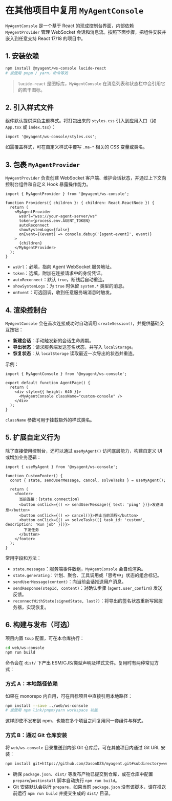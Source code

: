 # 在其他项目中复用 `MyAgentConsole`

`MyAgentConsole` 是一个基于 React 的现成控制台界面，内部依赖 `MyAgentProvider` 管理 WebSocket 会话和消息流。按照下面步骤，把组件安装并嵌入到任意支持 React 17/18 的项目中。

## 1. 安装依赖

```bash
npm install @myagent/ws-console lucide-react
# 或使用 pnpm / yarn，命令等效
```

> `lucide-react` 是图标库，`MyAgentConsole` 在消息列表和状态栏中会引用它的若干图标。

## 2. 引入样式文件

组件默认提供深色主题样式。将打包出来的 `styles.css` 引入到应用入口（如 `App.tsx` 或 `index.tsx`）：

```tsx
import '@myagent/ws-console/styles.css';
```

如需覆盖样式，可在自定义样式中覆写 `.ma-*` 相关的 CSS 变量或类名。

## 3. 包裹 `MyAgentProvider`

`MyAgentProvider` 负责创建 WebSocket 客户端、维护会话状态，并通过上下文向控制台组件和自定义 Hook 暴露操作能力。

```tsx
import { MyAgentProvider } from '@myagent/ws-console';

function Providers({ children }: { children: React.ReactNode }) {
  return (
    <MyAgentProvider
      wsUrl="wss://your-agent-server/ws"
      token={process.env.AGENT_TOKEN}
      autoReconnect
      showSystemLogs={false}
      onEvent={(event) => console.debug('[agent-event]', event)}
    >
      {children}
    </MyAgentProvider>
  );
}
```

- `wsUrl`：必填，指向 Agent WebSocket 服务地址。
- `token`：选填，附加在连接请求中的身份凭证。
- `autoReconnect`：默认 `true`，断线后自动重连。
- `showSystemLogs`：为 `true` 时保留 `system.*` 类型的消息。
- `onEvent`：可选回调，收到任意服务端消息时触发。

## 4. 渲染控制台

`MyAgentConsole` 会在首次连接成功时自动调用 `createSession()`，并提供基础交互按钮：

- **新建会话**：手动触发新的会话生命周期。
- **导出状态**：请求服务端发送签名状态，并写入 `localStorage`。
- **恢复状态**：从 `localStorage` 读取最近一次导出的状态并重连。

示例：

```tsx
import { MyAgentConsole } from '@myagent/ws-console';

export default function AgentPage() {
  return (
    <div style={{ height: 640 }}>
      <MyAgentConsole className="custom-console" />
    </div>
  );
}
```

`className` 参数可用于挂载额外的样式类名。

## 5. 扩展自定义行为

除了直接使用控制台，还可以通过 `useMyAgent()` 访问底层能力，构建自定义 UI 或增加业务逻辑：

```tsx
import { useMyAgent } from '@myagent/ws-console';

function CustomFooter() {
  const { state, sendUserMessage, cancel, solveTasks } = useMyAgent();

  return (
    <footer>
      当前连接：{state.connection}
      <button onClick={() => sendUserMessage({ text: 'ping' })}>发送消息</button>
      <button onClick={() => cancel()}>停止当前流程</button>
      <button onClick={() => solveTasks([{ task_id: 'custom', description: 'Run job' }])}>
        下发任务
      </button>
    </footer>
  );
}
```

常用字段和方法：

- `state.messages`：服务端事件数组，`MyAgentConsole` 会自动渲染。
- `state.generating`：计划、聚合、工具调用或「思考中」状态的组合标记。
- `sendUserMessage(content)`：向当前会话推送用户消息。
- `sendResponse(stepId, content)`：对确认步骤 (`agent.user_confirm`) 发送反馈。
- `reconnectWithState(signedState, last?)`：将导出的签名状态重新写回服务器，实现恢复。

## 6. 构建与发布（可选）

项目内置 `tsup` 配置，可在本仓库执行：

```bash
cd web/ws-console
npm run build
```

命令会在 `dist/` 下产出 ESM/CJS/类型声明及样式文件。复用时有两种常见方式：

### 方式 A：本地路径依赖

如果在 monorepo 内自用，可在目标项目中直接引用本地路径：

```bash
npm install --save ../web/ws-console
# 或使用 npm link/pnpm/yarn workspace 功能
```

这样即使不发布到 npm，也能在多个项目之间复用同一套组件与样式。

### 方式 B：通过 Git 仓库安装

将 `web/ws-console` 目录推送到内部 Git 仓库后，可在其他项目内通过 Git URL 安装：

```bash
npm install git+https://github.com/JasonDZS/myagent.git#subdirectory=web/ws-console
```

- 确保 `package.json`、`dist/` 等发布产物已提交到仓库，或在仓库中配置 `prepare`/`postinstall` 脚本自动执行 `npm run build`。
- Git 安装默认会执行 `prepare`，如果当前 `package.json` 没有该脚本，请在推送前运行 `npm run build` 并提交生成的 `dist/` 目录。
